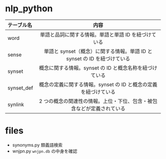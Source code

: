 # nlp_python

| テーブル名 |                                   内容                                    |
| :--------- | :-----------------------------------------------------------------------: |
| word       |           単語と品詞に関する情報。単語と単語 ID を紐づけている            |
| sense      | 単語と synset（概念）に関する情報。単語 ID と synset の ID を紐づけている |
| synset     |          概念に関する情報。synset の ID と概念名称を紐づけている          |
| synset_def |      概念の定義に関する情報。synset の ID と概念の定義を紐づけている      |
| synlink    |  2 つの概念の関連性の情報。上位・下位、包含・被包含などが定義されている   |

# files

- synonyms.py 類義語検索
- wnjpn.py `wnjpn.db` の中身を確認
